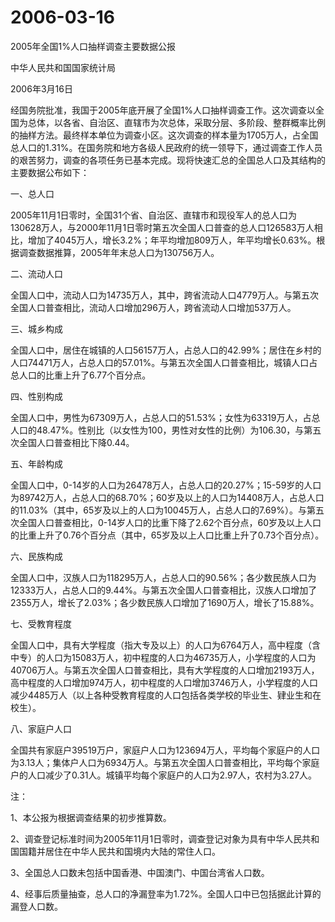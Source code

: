 # 2006-03-16

2005年全国1%人口抽样调查主要数据公报

中华人民共和国国家统计局

2006年3月16日

经国务院批准，我国于2005年底开展了全国1%人口抽样调查工作。这次调查以全国为总体，以各省、自治区、直辖市为次总体，采取分层、多阶段、整群概率比例的抽样方法。最终样本单位为调查小区。这次调查的样本量为1705万人，占全国总人口的1.31%。在国务院和地方各级人民政府的统一领导下，通过调查工作人员的艰苦努力，调查的各项任务已基本完成。现将快速汇总的全国总人口及其结构的主要数据公布如下：

一、总人口

2005年11月1日零时，全国31个省、自治区、直辖市和现役军人的总人口为130628万人，与2000年11月1日零时第五次全国人口普查的总人口126583万人相比，增加了4045万人，增长3.2%；年平均增加809万人，年平均增长0.63%。根据调查数据推算，2005年年末总人口为130756万人。

二、流动人口

全国人口中，流动人口为14735万人，其中，跨省流动人口4779万人。与第五次全国人口普查相比，流动人口增加296万人，跨省流动人口增加537万人。

三、城乡构成

全国人口中，居住在城镇的人口56157万人，占总人口的42.99%；居住在乡村的人口74471万人，占总人口的57.01%。与第五次全国人口普查相比，城镇人口占总人口的比重上升了6.77个百分点。

四、性别构成

全国人口中，男性为67309万人，占总人口的51.53%；女性为63319万人，占总人口的48.47%。性别比（以女性为100，男性对女性的比例）为106.30，与第五次全国人口普查相比下降0.44。

五、年龄构成

全国人口中，0-14岁的人口为26478万人，占总人口的20.27%；15-59岁的人口为89742万人，占总人口的68.70%；60岁及以上的人口为14408万人，占总人口的11.03%（其中，65岁及以上的人口为10045万人，占总人口的7.69%）。与第五次全国人口普查相比，0-14岁人口的比重下降了2.62个百分点，60岁及以上人口的比重上升了0.76个百分点（其中，65岁及以上人口比重上升了0.73个百分点）。

六、民族构成

全国人口中，汉族人口为118295万人，占总人口的90.56%；各少数民族人口为12333万人，占总人口的9.44%。与第五次全国人口普查相比，汉族人口增加了2355万人，增长了2.03%；各少数民族人口增加了1690万人，增长了15.88%。

七、受教育程度

全国人口中，具有大学程度（指大专及以上）的人口为6764万人，高中程度（含中专）的人口为15083万人，初中程度的人口为46735万人，小学程度的人口为40706万人。与第五次全国人口普查相比，具有大学程度的人口增加2193万人，高中程度的人口增加974万人，初中程度的人口增加3746万人，小学程度的人口减少4485万人（以上各种受教育程度的人口包括各类学校的毕业生、肄业生和在校生）。

八、家庭户人口

全国共有家庭户39519万户，家庭户人口为123694万人，平均每个家庭户的人口为3.13人；集体户人口为6934万人。与第五次全国人口普查相比，平均每个家庭户的人口减少了0.31人。城镇平均每个家庭户的人口为2.97人，农村为3.27人。

注：

1、本公报为根据调查结果的初步推算数。

2、调查登记标准时间为2005年11月1日零时，调查登记对象为具有中华人民共和国国籍并居住在中华人民共和国境内大陆的常住人口。

3、全国总人口数未包括中国香港、中国澳门、中国台湾省人口数。

4、经事后质量抽查，总人口的净漏登率为1.72%。全国人口中已包括据此计算的漏登人口数。
